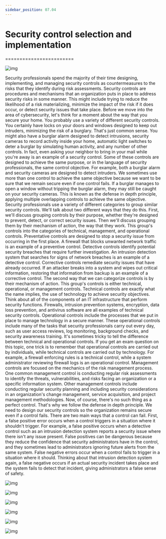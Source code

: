 ```yaml
---
sidebar_position: 07.04
---
```


# Security control selection and implementation
========================

![img](/img/1-7-4-1.png)

Security professionals spend the majority of their time designing, implementing, and managing security controls as countermeasures to the risks that they identify during risk assessments. Security controls are procedures and mechanisms that an organization puts in place to address security risks in some manner. This might include trying to reduce the likelihood of a risk materializing, minimize the impact of the risk if it does occur, or detect security issues that take place. Before we move into the area of cybersecurity, let's think for a moment about the way that you secure your home. You probably use a variety of different security controls. You certainly have locks on your doors and windows designed to keep out intruders, minimizing the risk of a burglary. That's just common sense. You might also have a burglar alarm designed to detect intrusions, security cameras to record activity inside your home, automatic light switches to deter a burglar by simulating human activity, and any number of other controls. In fact, even asking your neighbor to bring in your mail while you're away is an example of a security control. Some of these controls are designed to achieve the same purpose, or in the language of security professionals, the same control objective. For example, both a burglar alarm and security cameras are designed to detect intruders. We sometimes use more than one control to achieve the same objective because we want to be sure that we remain secure even if one control fails. If a burglar manages to open a window without tripping the burglar alarm, they may still be caught on your security cameras. This is known as the defense in depth principle, applying multiple overlapping controls to achieve the same objective. Security professionals use a variety of different categories to group similar security controls. We'll talk about two different ways that they do this. First, we'll discuss grouping controls by their purpose, whether they're designed to prevent, detect, or correct security issues. Then we'll discuss grouping them by their mechanism of action, the way that they work. This group's controls into the categories of technical, management, and operational controls. Preventative controls are designed to stop a security issue from occurring in the first place. A firewall that blocks unwanted network traffic is an example of a preventive control. Detective controls identify potential security breaches that require further investigation. An intrusion detection system that searches for signs of network breaches is an example of a detective control. Corrective controls remediate security issues that have already occurred. If an attacker breaks into a system and wipes out critical information, restoring that information from backup is an example of a corrective control. The second way that we can categorize controls is by their mechanism of action. This group's controls is either technical, operational, or management controls. Technical controls are exactly what the name implies, the use of technology to achieve security objectives. Think about all of the components of an IT infrastructure that perform security functions. Firewalls, intrusion prevention systems, encryption, data loss prevention, and antivirus software are all examples of technical security controls. Operational controls include the processes that we put in place to manage technology in a secure manner. These operational controls include many of the tasks that security professionals carry out every day, such as user access reviews, log monitoring, background checks, and security awareness training. It's sometimes tricky to tell the difference between technical and operational controls. If you get an exam question on this topic, one trick is to remember that operational controls are carried out by individuals, while technical controls are carried out by technology. For example, a firewall enforcing rules is a technical control, while a system administrator reviewing firewall logs is an operational control. Management controls are focused on the mechanics of the risk management process. One common management control is conducting regular risk assessments to identify the threats, vulnerabilities, and risks facing an organization or a specific information system. Other management controls include conducting regular security planning and including security considerations in an organization's change management, service acquisition, and project management methodologies. Now, of course, there's no such thing as a perfect control. That's why we follow the defense in depth principle. We need to design our security controls so the organization remains secure even if a control fails. There are two main ways that a control can fail. First, a false positive error occurs when a control triggers in a situation where it shouldn't trigger. For example, a false positive occurs when a detective control such as an intrusion detection system reports a security issue where there isn't any issue present. False positives can be dangerous because they reduce the confidence that security administrators have in the control, and they sometimes lead to administrators ignoring future alerts from the same system. False negative errors occur when a control fails to trigger in a situation where it should. Thinking about that intrusion detection system again, a false negative occurs if an actual security incident takes place and the system fails to detect that incident, giving administrators a false sense of safety.


![img](/img/1-7-4-2.png)

![img](/img/1-7-4-3.png)

![img](/img/1-7-4-4.png)

![img](/img/1-7-4-5.png)

![img](/img/1-7-4-6.png)

![img](/img/1-7-4-7.png)

